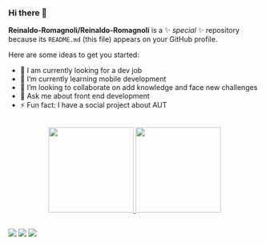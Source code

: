 ### Hi there 👋


**Reinaldo-Romagnoli/Reinaldo-Romagnoli** is a ✨ _special_ ✨ repository because its `README.md` (this file) appears on your GitHub profile.

Here are some ideas to get you started:

- 🔭 I am currently looking for a dev job
- 🌱 I’m currently learning mobile development
- 👯 I’m looking to collaborate on add knowledge and face new challenges
- 💬 Ask me about front end development
- ⚡ Fun fact: I have a social project about AUT

##

<div align="center">
  <a href="https://github.com/Reinaldo-Romagnoli">
  <img height="170em" src="https://github-readme-stats.vercel.app/api?username=Reinaldo-Romagnoli&show_icons=true&theme=blueberry&include_all_commits=true&count_private=true"/>
  <img height="170em" src="https://github-readme-stats.vercel.app/api/top-langs/?username=Reinaldo-Romagnoli&layout=compact&langs_count=7&theme=blueberry"/>
</div>

##

<div>
   <a href = "mailto:romagnolireinaldo@gmail.com"><img src="https://img.shields.io/badge/-Gmail-%23333?style=for-the-badge&logo=gmail&logoColor=white" target="_blank"></a>
   <a href="https://www.linkedin.com/in/reinaldo-romagnoli-4704891b7/" target="_blank"><img src="https://img.shields.io/badge/-LinkedIn-%230077B5?style=for-the-badge&logo=linkedin&logoColor=white" target="_blank"></a> 
  <a href="(https://github.com/Reinaldo-Romagnoli" target="_blank"><img src="https://img.shields.io/badge/GitHub-100000?style=for-the-badge&logo=github&logoColor=white"></a> 
</div>
